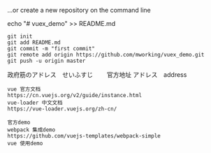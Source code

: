 …or create a new repository on the command line

echo "# vuex_demo" >> README.md

    git init
    git add README.md
    git commit -m "first commit"
    git remote add origin https://github.com/mworking/vuex_demo.git
    git push -u origin master


政府筋のアドレス　せいふすじ　　
官方地址 アドレス　address　

    vue 官方文档
    https://cn.vuejs.org/v2/guide/instance.html
    vue-loader 中文文档
    https://vue-loader.vuejs.org/zh-cn/

    官方demo
    webpack 集成demo
    https://github.com/vuejs-templates/webpack-simple
    vue 使用demo

